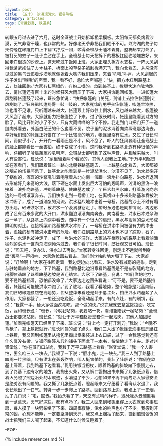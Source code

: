```yaml
---
layout: post
title: （五十） 沙漠现洪水，猛兽降临
category: articles
tags: [青藏铁路, 铁道兵]
---
```


转眼五月过去进了六月，这时全班战士开始拆卸桥梁模板。太阳每天都炙烤着沙漠，天气非常干燥，也非常的热，好像老天爷非把我们晒干不可。尕海湖的蚊子每天傍晚在帐篷门口上下翻飞拧成一团，咬得全班战士睡不着觉，整夜起来打蚊子，被打死的蚊子一肚子血沾在手上。全班战士每天把拆下的模板扛回驻地堆放好，来回走在很烫的沙漠上。这天吃过午饭刚上班，大家正埋头拆方木支柱，一阵大风刮得我紧紧抱住了方木柱子，桥面上的草袋子被刮得满天飞，我向北看去，从来没有见过的黑乌云贴着沙漠地就像张着大嘴向我们压来，夹着“吼吼”叫声，大风刮起的沙子发出“啾啾”的声音，我一看不好，急忙大声喊道：“快，把方木扛到路基上去，快往回跑。”大家有扛两根的，有抱三根的，放到路基上，拔腿快速向驻地跑去，离帐篷还有百十米的时候狂风大雨压了下来，大家拼命跑回帐篷。一进帐篷大风刮得帐篷鼓了起来，班长急忙说：“快把帐篷的门关死，到铺上去拉住帐篷别让风刮跑了。”狂风把帐篷刮得一鼓一鼓的，大家死命的用手拉住帐篷，帐篷里漆黑，谁也看不见谁，只听雨越来越大，帐篷顶上好似往上倒水，风也越来越大，帐篷被大风刮了起来，大家就用力把帐篷拉了下来。过了很长时间，帐篷里能看到对方的脸了，风比开始时小了不少，只有大雨哗哗的下个不停。我走到门口把门开了一道缝向外看去，外面白茫茫的什么也看不见，院子里的泥水涌着向炊事班那边淌去。幸好我们班的帐篷正好搭在了一个比较高的地方，帐篷里没有进水。又过了很长时间，雨似乎小了，开开门一看雨还是不小，风不刮了。吓人的狂风暴雨让全班战士的脸上都能看出一丝害怕。终于变成了小雨，这时我听到铁路基北边有种很怪的声响，仔细听了听是轰轰的吼叫声，全班战士都听到了这种声音，并且越来越大，叫人有些害怕。班长说：“家里留着两个看家的，其他人跟我上工地。”于万平和赵贤堂在家看门，我们跟着班长一路向北朝铁路基跑去，一上路基向北看去，大家都被这眼前的场景吓呆了，路基北边能看到是一片泥浆洪水，沙漠不见了，洪水就像开了锅似的，浑浑的沙浆吼叫着咆哮着从北向南一浪跟一浪地扑向路基，洪水折返回去形成好几米高的大浪，落下砸在水面上发出巨大可怕的轰鸣声，汹涌的黑浪一浪接着一浪扑向路基，冲刷着路基，使路基边成了一个巨大的黑水库，打着漩涡向东边的一号桥滚滚奔去。我们快步走到一号桥工地，在离桥四十多米处路基和桥被洪水冲断了，成了一道湍急的河流，洪水猛烈地冲击着一号桥，路基的沙土不时有塌方出现，砸进洪水里，被洪水一个漩涡就卷走了。桥的东边也是同样情况，两边形成了足有百米多宽的大开口，洪水翻浪滚滚向南奔去。向南看去，洪水已冲进尕海湖一半了，从路基上向湖中看去，湖中有一个很大的扇形，黑水与蓝蓝的湖水形成鲜明的对比。连接桥梁和路基被洪水冲断了，一号桥在洪水中间被强有力的冲击着，孤独的桥有被洪水击垮的危险。我们扛到路基上的方木也不见了踪影，石子、沙子、水泥也被冲走了，成了一片洪水的汪洋。大家站在桥西边的路基上看着汹涌猛烈的洪水一直向尕海湖倾泻过去，我们看了很长时间，既壮观又很可怕。班长说：“回去吧，没办法，洪水过去再说。”大家转身往回走，刚走出不远就听到身后“轰隆”一声闷响，大家急忙回去看去，我们刚才站的地方塌了下去，大家都说：“好险啊！”大家在往回走着，我边走边向北看去，洪水没有减弱的迹象，走到与驻地垂直的地方，下了路基，我到路基北边沿察看路基面是不是有裂缝的地方，用脚使劲跺了跺看路基边坡是否还结实。大家下了路基，我说：“咱们住的地方，要不是路基挡着，恐怕都没命了。”大家边走边回头看说：“可不是，要不是路基挡着，帐篷就可能被洪水冲跑了。”到了驻地，我看了看地势，整个地势是北高南低，我们住的帐篷虽然在高地势，但从整体来看还是处于低洼处，挡住洪水路基起了大作用。大家都饿了，一想还没吃晚饭，全班动起手来，有的点灶，有的刷锅，我说：“我露一手，给大家做面疙瘩吃，那个做的快。”说完我就去拿盆拨拉面。吃完饭，我和班长说：“班长，今晚我站岗，我要站一夜，看谁能陪我一起站岗？”全班战士都要求站岗，班长说：“就让于万平和赵贤堂和你一起站岗，其他人加固帐篷。”加固完帐篷天已经黑了下来，班长说：“背上枪一定打开刺刀。”我说：“今晚不背枪了，拿上铁锨就行。”班长同意的点了点头。我们三人出了帐篷去炊事班房里扛上铁锨，我又回到帐篷里从挎包里掏出烟来装进上衣口袋，过了一会我感觉到还有什么事没有做，又返回帐篷从我的铺头下面拿了一本书，悄悄地走了出来。我对赵贤堂说：“你在班门口站岗，我和于万平去路基上看看。”赵贤堂说：“我一个人害怕，要么咱三人一块去。”我顿了一下说：“胆小鬼，走一块去。”我三人到了路基上四周一片黑暗，只有洪水在轰轰作响，叫人挺害怕的，我壮了壮胆说：“你俩在路基上等着，我到路基下边看看。”我用铁锨当拐杖，顺着路基的斜坡向下慢慢走去，到了路基下边有水的地方，我掏出火柴，又从裤口袋掏出书来撕了几张纸点着，借着火光照了照边沿处的水痕迹，水消退了不少，心想如果不再下雨的话大家得安全是绝对没有问题的。我又撕了几张纸点着，瞪起眼来又仔细看了看确认水退了，我长长地出了一口气。转身一步一步爬上了路基。回到路基上边，我点上了一支烟，抽了几口说：“走，回去。”我抬头看了下，天空有点晴的样子，远处能从云缝里看到一点蓝天。天气好凉快，都有点冷了。我三人回来到帐篷里穿上大衣就到炊事班房，每人摸了一块劈柴坐了下来。四周很寂静，洪水的响声也小了不少。我感到非常的困，心想不能睡，一定要坚持到天亮，我又点上烟抽了起来，直到值班做饭的战士把我们三人喊了起来，不知道什么时候又睡着了。

-EOF-

{% include references.md %}
